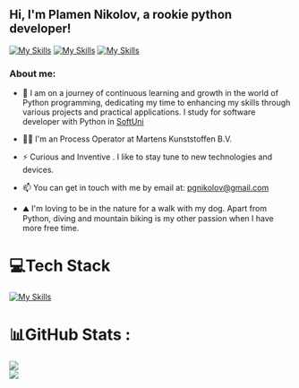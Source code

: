 ## Hi, I'm Plamen Nikolov, a rookie python developer!

[![My Skills](https://skillicons.dev/icons?i=gmail)](mailto:pgnikolov@gmail.com)
[![My Skills](https://skillicons.dev/icons?i=linkedin)](https://www.linkedin.com/in/pgnikolov/)
[![My Skills](https://skillicons.dev/icons?i=twitter)](https://x.com/PyNikolov)

### About me:

- 🔭 I am on a journey of continuous learning and growth in the world of Python programming, dedicating my time to enhancing my skills through various projects and practical applications. I study for software developer with Python in [SoftUni](https://softuni.bg/curriculum)

- 👨‍🎓 I'm an Process Operator at Martens Kunststoffen B.V.
 
- ⚡ Curious and Inventive . I like to stay tune to new technologies and devices.

-  📫 You can get in touch with me by email at: pgnikolov@gmail.com

- ⛰️ I'm loving to be in the nature for a walk with my dog. Apart from Python, diving and mountain biking is my other passion when I have more free time.
  
# 💻Tech Stack
[![My Skills](https://skillicons.dev/icons?i=py,pycharm,github)](https://skillicons.dev)


# 📊GitHub Stats :
![](https://github-readme-streak-stats.herokuapp.com/?user=pgnikolov&theme=vue-dark&hide_border=false)<br/>
![](https://github-readme-stats.vercel.app/api/top-langs/?username=pgnikolov&theme=vue-dark&hide_border=false&include_all_commits=false&count_private=false&layout=compact)
          
